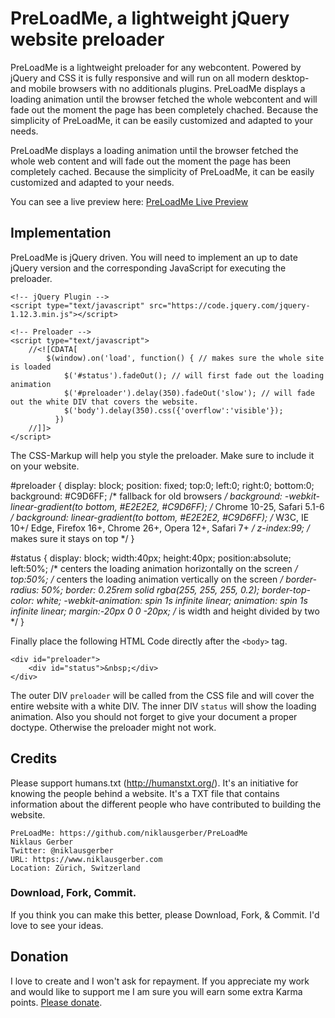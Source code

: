 # PreLoadMe, a lightweight jQuery website preloader
PreLoadMe is a lightweight preloader for any webcontent. Powered by jQuery and CSS it is fully responsive and will run on all modern desktop- and mobile browsers with no additionals plugins. PreLoadMe displays a loading animation until the browser fetched the whole webcontent and will fade out the moment the page has been completely chached. Because the simplicity of PreLoadMe, it can be easily customized and adapted to your needs.

PreLoadMe displays a loading animation until the browser fetched the whole web content and will fade out the moment the page has been completely cached. Because the simplicity of PreLoadMe, it can be easily customized and adapted to your needs.

You can see a live preview here: <a href='https://codepen.io/vonvlaho/pen/XgYOyo' title='PreLoadMe Live Preview' target='_blank'>PreLoadMe Live Preview</a>

## Implementation
PreLoadMe is jQuery driven. You will need to implement an up to date jQuery version and the corresponding JavaScript for executing the preloader.

    <!-- jQuery Plugin -->
    <script type="text/javascript" src="https://code.jquery.com/jquery-1.12.3.min.js"></script>

    <!-- Preloader -->
    <script type="text/javascript">
        //<![CDATA[
            $(window).on('load', function() { // makes sure the whole site is loaded
                $('#status').fadeOut(); // will first fade out the loading animation
                $('#preloader').delay(350).fadeOut('slow'); // will fade out the white DIV that covers the website.
                $('body').delay(350).css({'overflow':'visible'});
              })
        //]]>
    </script>

The CSS-Markup will help you style the preloader. Make sure to include it on your website.

  #preloader {
      display: block;
      position: fixed;
      top:0;
      left:0;
      right:0;
      bottom:0;
  		background: #C9D6FF;  /* fallback for old browsers */
  		background: -webkit-linear-gradient(to bottom, #E2E2E2, #C9D6FF);  /* Chrome 10-25, Safari 5.1-6 */
  		background: linear-gradient(to bottom, #E2E2E2, #C9D6FF); /* W3C, IE 10+/ Edge, Firefox 16+, Chrome 26+, Opera 12+, Safari 7+ */
  		z-index:99; /* makes sure it stays on top */
  }

  #status {
      display: block;
      width:40px;
      height:40px;
      position:absolute;
      left:50%; /* centers the loading animation horizontally on the screen */
      top:50%; /* centers the loading animation vertically on the screen */
      border-radius: 50%;
      border: 0.25rem solid rgba(255, 255, 255, 0.2);
      border-top-color: white;
      -webkit-animation: spin 1s infinite linear;
      animation: spin 1s infinite linear;
      margin:-20px 0 0 -20px; /* is width and height divided by two */
  }


Finally place the following HTML Code directly after the `<body>` tag.

	<div id="preloader">
		<div id="status">&nbsp;</div>
	</div>

The outer DIV `preloader` will be called from the CSS file and will cover the entire website with a white DIV. The inner DIV `status` will show the loading animation. Also you should not forget to give your document a proper doctype. Otherwise the preloader might not work.

## Credits
Please support humans.txt (http://humanstxt.org/). It's an initiative for knowing the people behind a website. It's a TXT file that contains information about the different people who have contributed to building the website.

	PreLoadMe: https://github.com/niklausgerber/PreLoadMe
	Niklaus Gerber
	Twitter: @niklausgerber
	URL: https://www.niklausgerber.com
	Location: Zürich, Switzerland

### Download, Fork, Commit.
If you think you can make this better, please Download, Fork, & Commit. I'd love to see your ideas.

## Donation
I love to create and I won't ask for repayment. If you appreciate my work and would like to support me I am sure you will earn some extra Karma points. <a href="https://www.paypal.me/NiklausGerber" target="_blank" title="Please donate">Please donate</a>.
